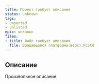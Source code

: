 ```yaml
---
title: Проект требует описания
status: unknown
tags:
- unsorted
- unlisted
epic: unknown
files:
- title: Файл требует описания
  file: Вращающаяся платформа(верх).FCStd
---
```



## Описание

Произвольное описание